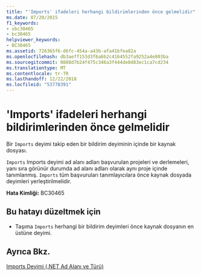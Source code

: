 ```yaml
---
title: "'Imports' ifadeleri herhangi bildirimlerinden önce gelmelidir"
ms.date: 07/20/2015
f1_keywords:
- vbc30465
- bc30465
helpviewer_keywords:
- BC30465
ms.assetid: 726365f6-d6fc-454a-a43b-afa41bfea82a
ms.openlocfilehash: db3aeff153d3f6a6b2c4164552fa9252a4e803ba
ms.sourcegitcommit: 0888d7b24f475c346a3f444de8d83ec1ca7cd234
ms.translationtype: MT
ms.contentlocale: tr-TR
ms.lasthandoff: 12/22/2018
ms.locfileid: "53778391"
---
```

# <a name="imports-statements-must-precede-any-declarations"></a>'Imports' ifadeleri herhangi bildirimlerinden önce gelmelidir
Bir `Imports` deyimi takip eden bir bildirim deyiminin içinde bir kaynak dosyası.  
  
 `Imports` Imports deyimi ad alanı adları başvurulan projeleri ve derlemeleri, yanı sıra görünür durumda ad alanı adları olarak aynı proje içinde tanımlanmış. `Imports` tüm başvuruları tanımlayıcılara önce kaynak dosyada deyimleri yerleştirilmelidir.  
  
 **Hata Kimliği:** BC30465  
  
## <a name="to-correct-this-error"></a>Bu hatayı düzeltmek için  
  
-   Taşıma `Imports` herhangi bir bildirim deyimleri önce kaynak dosyanın en üstüne deyimi.  
  
## <a name="see-also"></a>Ayrıca Bkz.  
 [Imports Deyimi (.NET Ad Alanı ve Türü)](../../visual-basic/language-reference/statements/imports-statement-net-namespace-and-type.md)
